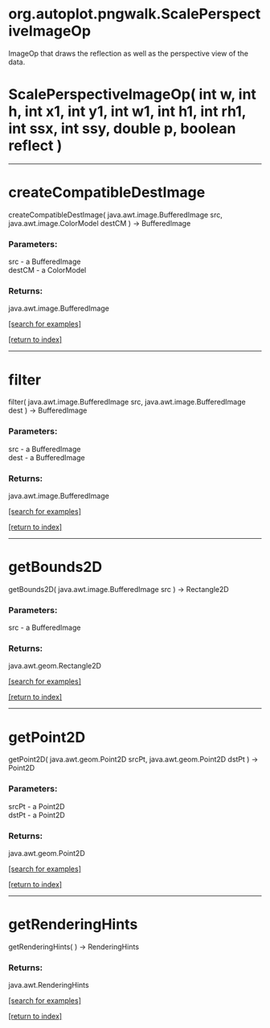 # org.autoplot.pngwalk.ScalePerspectiveImageOp

ImageOp that draws the reflection as well as the perspective view of the data.

# ScalePerspectiveImageOp( int w, int h, int x1, int y1, int w1, int h1, int rh1, int ssx, int ssy, double p, boolean reflect )


***
<a name="createCompatibleDestImage"></a>
# createCompatibleDestImage
createCompatibleDestImage( java.awt.image.BufferedImage src, java.awt.image.ColorModel destCM ) &rarr; BufferedImage



### Parameters:
src - a BufferedImage
<br>destCM - a ColorModel

### Returns:
java.awt.image.BufferedImage


<a href="https://github.com/autoplot/dev/search?q=createCompatibleDestImage&unscoped_q=createCompatibleDestImage">[search for examples]</a>

<a href="https://github.com/autoplot/documentation/blob/master/javadoc/index-all.md">[return to index]</a>

***
<a name="filter"></a>
# filter
filter( java.awt.image.BufferedImage src, java.awt.image.BufferedImage dest ) &rarr; BufferedImage



### Parameters:
src - a BufferedImage
<br>dest - a BufferedImage

### Returns:
java.awt.image.BufferedImage


<a href="https://github.com/autoplot/dev/search?q=filter&unscoped_q=filter">[search for examples]</a>

<a href="https://github.com/autoplot/documentation/blob/master/javadoc/index-all.md">[return to index]</a>

***
<a name="getBounds2D"></a>
# getBounds2D
getBounds2D( java.awt.image.BufferedImage src ) &rarr; Rectangle2D



### Parameters:
src - a BufferedImage

### Returns:
java.awt.geom.Rectangle2D


<a href="https://github.com/autoplot/dev/search?q=getBounds2D&unscoped_q=getBounds2D">[search for examples]</a>

<a href="https://github.com/autoplot/documentation/blob/master/javadoc/index-all.md">[return to index]</a>

***
<a name="getPoint2D"></a>
# getPoint2D
getPoint2D( java.awt.geom.Point2D srcPt, java.awt.geom.Point2D dstPt ) &rarr; Point2D



### Parameters:
srcPt - a Point2D
<br>dstPt - a Point2D

### Returns:
java.awt.geom.Point2D


<a href="https://github.com/autoplot/dev/search?q=getPoint2D&unscoped_q=getPoint2D">[search for examples]</a>

<a href="https://github.com/autoplot/documentation/blob/master/javadoc/index-all.md">[return to index]</a>

***
<a name="getRenderingHints"></a>
# getRenderingHints
getRenderingHints(  ) &rarr; RenderingHints



### Returns:
java.awt.RenderingHints


<a href="https://github.com/autoplot/dev/search?q=getRenderingHints&unscoped_q=getRenderingHints">[search for examples]</a>

<a href="https://github.com/autoplot/documentation/blob/master/javadoc/index-all.md">[return to index]</a>

